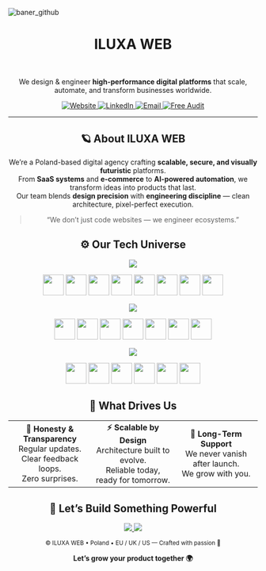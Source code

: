 ![baner_github](https://github.com/user-attachments/assets/a9bb514b-85b4-4e3b-8ccf-471174daa1b7)


<div align="center">



<h1><b>ILUXA WEB</b></h1><br>
<p>
We design & engineer <b>high-performance digital platforms</b> that scale, automate, and transform businesses worldwide.
</p>

<!-- ======= 🔗 ACTION BUTTONS ======= -->
<p>
  <a href="https://iluxa-web.com" target="_blank">
    <img alt="Website" src="https://img.shields.io/badge/Website-iluxa--web.com-1C1B20?style=for-the-badge&logo=google-chrome&logoColor=white">
  </a>
  <a href="https://linkedin.com/company/iluxa-web" target="_blank">
    <img alt="LinkedIn" src="https://img.shields.io/badge/LinkedIn-ILUXA%20WEB-0A66C2?style=for-the-badge&logo=linkedin&logoColor=white">
  </a>
  <a href="mailto:info@iluxa-web.com">
    <img alt="Email" src="https://img.shields.io/badge/Email-info%40iluxa--web.com-ef4444?style=for-the-badge&logo=gmail&logoColor=white">
  </a>
  <a href="https://iluxa-web.com/contact?utm_source=github_org" target="_blank">
    <img alt="Free Audit" src="https://img.shields.io/badge/Free%20Audit-Book%2015%20min-10B981?style=for-the-badge&logo=google-meet&logoColor=white">
  </a>
</p>

---

<!-- ======= 🌠 ABOUT ======= -->
<h2>🪐 About ILUXA WEB</h2>
<p>
We’re a Poland-based digital agency crafting <b>scalable, secure, and visually futuristic</b> platforms.<br>
From <b>SaaS systems</b> and <b>e-commerce</b> to <b>AI-powered automation</b>, we transform ideas into products that last.<br>
Our team blends <b>design precision</b> with <b>engineering discipline</b> — clean architecture, pixel-perfect execution.
</p>

> “We don’t just code websites — we engineer ecosystems.”

<!-- ======= ⚙️ TECH STACK ======= -->
<h2>⚙️ Our Tech Universe</h2>

<p align="center">
  <img src="https://img.shields.io/badge/Backend-000000?style=for-the-badge&logoColor=white">
</p>
<p>
  <img src="https://cdn.jsdelivr.net/gh/devicons/devicon/icons/python/python-original.svg" height="42"/>
  <img src="https://cdn.jsdelivr.net/gh/devicons/devicon/icons/django/django-plain.svg" height="42"/>
  <img src="https://cdn.jsdelivr.net/gh/devicons/devicon/icons/fastapi/fastapi-original.svg" height="42"/>
  <img src="https://cdn.jsdelivr.net/gh/devicons/devicon/icons/postgresql/postgresql-original.svg" height="42"/>
  <img src="https://cdn.jsdelivr.net/gh/devicons/devicon/icons/redis/redis-original.svg" height="42"/>
  <img src="https://cdn.jsdelivr.net/gh/devicons/devicon/icons/docker/docker-original.svg" height="42"/>
  <img src="https://cdn.jsdelivr.net/gh/devicons/devicon/icons/nginx/nginx-original.svg" height="42"/>
  <img src="https://cdn.jsdelivr.net/gh/devicons/devicon/icons/linux/linux-original.svg" height="42"/>
</p>

<p align="center">
  <img src="https://img.shields.io/badge/Frontend-000000?style=for-the-badge&logoColor=white">
</p>
<p>
  <img src="https://cdn.jsdelivr.net/gh/devicons/devicon/icons/typescript/typescript-original.svg" height="42"/>
  <img src="https://cdn.jsdelivr.net/gh/devicons/devicon/icons/react/react-original.svg" height="42"/>
  <img src="https://cdn.jsdelivr.net/gh/devicons/devicon/icons/nextjs/nextjs-original.svg" height="42"/>
  <img src="https://cdn.jsdelivr.net/gh/devicons/devicon/icons/tailwindcss/tailwindcss-original.svg" height="42"/>
  <img src="https://cdn.jsdelivr.net/gh/devicons/devicon/icons/vitejs/vitejs-original.svg" height="42"/>
  <img src="https://cdn.jsdelivr.net/gh/devicons/devicon/icons/html5/html5-original.svg" height="42"/>
  <img src="https://cdn.jsdelivr.net/gh/devicons/devicon/icons/css3/css3-original.svg" height="42"/>
</p>

<p align="center">
  <img src="https://img.shields.io/badge/Tools-000000?style=for-the-badge&logoColor=white">
</p>
<p>
  <img src="https://cdn.jsdelivr.net/gh/devicons/devicon/icons/git/git-original.svg" height="42"/>
  <img src="https://cdn.jsdelivr.net/gh/devicons/devicon/icons/github/github-original.svg" height="42"/>
  <img src="https://cdn.jsdelivr.net/gh/devicons/devicon/icons/githubactions/githubactions-original.svg" height="42"/>
  <img src="https://cdn.jsdelivr.net/gh/devicons/devicon/icons/bash/bash-original.svg" height="42"/>
  <img src="https://cdn.jsdelivr.net/gh/devicons/devicon/icons/selenium/selenium-original.svg" height="42"/>
  <img src="https://cdn.jsdelivr.net/gh/devicons/devicon/icons/figma/figma-original.svg" height="42"/>
</p>

<!-- ======= 💎 VALUES ======= -->
<h2>💎 What Drives Us</h2>
<table>
  <tr>
    <td align="center" width="33%">
      <b>🤝 Honesty & Transparency</b><br>
      Regular updates. Clear feedback loops.<br>
      Zero surprises.
    </td>
    <td align="center" width="33%">
      <b>⚡ Scalable by Design</b><br>
      Architecture built to evolve.<br>
      Reliable today, ready for tomorrow.
    </td>
    <td align="center" width="33%">
      <b>🧭 Long-Term Support</b><br>
      We never vanish after launch.<br>
      We grow with you.
    </td>
  </tr>
</table>

<!-- ======= 💬 CONTACT ======= -->
<h2>🤖 Let’s Build Something Powerful</h2>

<p>
<a href="https://iluxa-web.com/contact?utm_source=github_org">
  <img src="https://img.shields.io/badge/🚀_Book%20a%20Call-15%20min-7C3AED?style=for-the-badge&logo=google-meet&logoColor=white">
</a>
<a href="mailto:info@iluxa-web.com">
  <img src="https://img.shields.io/badge/💌_info%40iluxa--web.com-Send-2563EB?style=for-the-badge&logo=gmail&logoColor=white">
</a>
</p>

<sub>© ILUXA WEB • Poland • EU / UK / US — Crafted with passion 🧡</sub>

<b>Let’s grow your product together 🌍</b>

</div>
